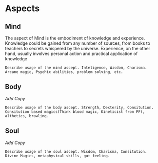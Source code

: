 # Aspects

## Mind
The aspect of Mind is the embodiment of knowledge and experience. Knowledge could be gained from any number of sources, from books to teachers to secrets whispered by the universe. Experience, on the other hand, usually involves personal action and practical application of knowledge
```
Describe usage of the mind ascept. Inteligence, Wisdom, Charisma.
Arcane magic, Psychic abilities, problem solving, etc.
```
## Body
*Add Copy*
```
Describe usage of the body ascept. Strength, Dexterity, Consitution.
Consitution based magics(Think blood magic, Kineticist from PF), althetics, brawling.
```

## Soul
*Add Copy*
```
Describe usage of the soul ascept. Wisdom, Charisma, Consitution.
Divine Magics, metaphysical skills, gut feeling. 
```
<!--stackedit_data:
eyJoaXN0b3J5IjpbLTE5OTYyODMyNCwtMTQ1NDkxNzcwLC0xNj
A2NjU1ODQ1LDcwMTM3NDI3MSwxOTIzMzk5NDk1LC0xMzk0NDA0
MzMwLDEwMTIzNzA2NDFdfQ==
-->